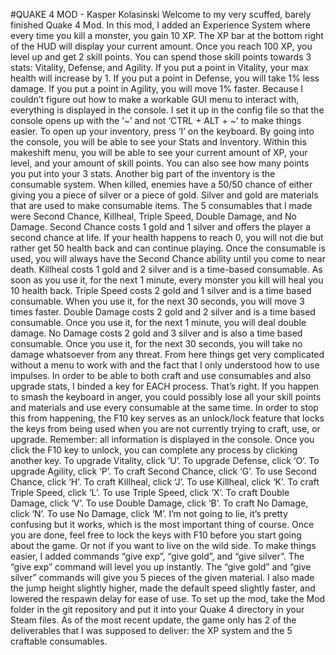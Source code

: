 #QUAKE 4 MOD - Kasper Kolasinski
Welcome to my very scuffed, barely finished Quake 4 Mod.
In this mod, I added an Experience System where every time you kill a monster, you gain 10 XP. The XP bar at the bottom right of the HUD will display your current amount. Once you reach 100 XP, you level up and get 2 skill points. 
You can spend those skill points towards 3 stats: Vitality, Defense, and Agility. If you put a point in Vitality, your max health will increase by 1. If you put a point in Defense, you will take 1% less damage. If you put a point in Agility, you will move 1% faster. 
Because I couldn’t figure out how to make a workable GUI menu to interact with, everything is displayed in the console. I set it up in the config file so that the console opens up with the ‘~’ and not ‘CTRL + ALT + ~’ to make things easier. 
To open up your inventory, press ‘I’ on the keyboard. By going into the console, you will be able to see your Stats and Inventory. Within this makeshift menu, you will be able to see your current amount of XP, your level, and your amount of skill points. You can also see how many points you put into your 3 stats. 
Another big part of the inventory is the consumable system. When killed, enemies have a 50/50 chance of either giving you a piece of silver or a piece of gold. Silver and gold are materials that are used to make consumable items. The 5 consumables that I made were Second Chance, Killheal, Triple Speed, Double Damage, and No Damage. Second Chance costs 1 gold and 1 silver and offers the player a second chance at life. If your health happens to reach 0, you will not die but rather get 50 health back and can continue playing. Once the consumable is used, you will always have the Second Chance ability until you come to near death. Killheal costs 1 gold and 2 silver and is a time-based consumable. As soon as you use it, for the next 1 minute, every monster you kill will heal you 10 health back. Triple Speed costs 2 gold and 1 silver and is a time based consumable. When you use it, for the next 30 seconds, you will move 3 times faster. Double Damage costs 2 gold and 2 silver and is a time based consumable. Once you use it, for the next 1 minute, you will deal double damage. No Damage costs 2 gold and 3 silver and is also a time based consumable. Once you use it, for the next 30 seconds, you will take no damage whatsoever from any threat. 
From here things get very complicated without a menu to work with and the fact that I only understood how to use impulses. In order to be able to both craft and use consumables and also upgrade stats, I binded a key for EACH process. That’s right. If you happen to smash the keyboard in anger, you could possibly lose all your skill points and materials and use every consumable at the same time. In order to stop this from happening, the F10 key serves as an unlock/lock feature that locks the keys from being used when you are not currently trying to craft, use, or upgrade. Remember: all information is displayed in the console. Once you click the F10 key to unlock, you can complete any process by clicking another key. To upgrade Vitality, click ‘U’. To upgrade Defense, click ‘O’. To upgrade Agility, click ‘P’. To craft Second Chance, click ‘G’. To use Second Chance, click ‘H’. To craft Killheal, click ‘J’. To use Killheal, click ‘K’. To craft Triple Speed, click ‘L’. To use Triple Speed, click ‘X’. To craft Double Damage, click ‘V’. To use Double Damage, click ‘B’. To craft No Damage, click ‘N’. To use No Damage, click ‘M’. I’m not going to lie, it’s pretty confusing but it works, which is the most important thing of course. Once you are done, feel free to lock the keys with F10 before you start going about the game. Or not if you want to live on the wild side. 
To make things easier, I added commands “give exp”, “give gold”, and “give silver”. The “give exp” command will level you up instantly. The “give gold” and “give silver” commands will give you 5 pieces of the given material. 
I also made the jump height slightly higher, made the default speed slightly faster, and lowered the respawn delay for ease of use. 
To set up the mod, take the Mod folder in the git repository and put it into your Quake 4 directory in your Steam files. 
As of the most recent update, the game only has 2 of the deliverables that I was supposed to deliver: the XP system and the 5 craftable consumables. 
